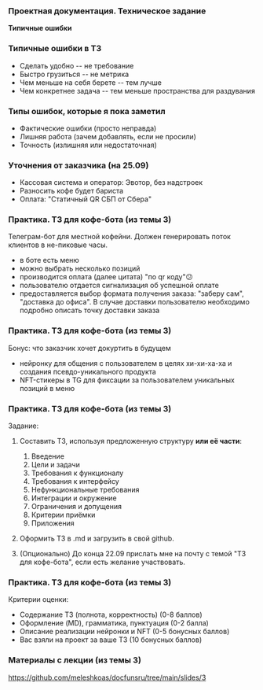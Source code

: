 ### Проектная документация. Техническое задание

**Типичные ошибки**

### Типичные ошибки в ТЗ

* Сделать удобно -- не требование  
* Быстро грузиться -- не метрика  
* Чем меньше на себя берете -- тем лучше
* Чем конкретнее задача -- тем меньше пространства для раздувания  

### Типы ошибок, которые я пока заметил

* Фактические ошибки (просто неправда)
* Лишняя работа (зачем добавлять, если не просили)
* Точность (излишняя или недостаточная)

### Уточнения от заказчика (на 25.09)

* Кассовая система и оператор: Эвотор, без надстроек
* Разносить кофе будет бариста
* Оплата: "Статичный QR СБП от Сбера"

### Практика. ТЗ для кофе-бота (из темы 3)

Телеграм-бот для местной кофейни. Должен генерировать поток клиентов в не-пиковые часы.

* в боте есть меню
* можно выбрать несколько позиций
* производится оплата (далее цитата) "по qr коду"😕
* пользователю отдается сигнализация об успешной оплате
* предоставляется выбор формата получения заказа: "заберу сам", "доставка до офиса". В случае доставки пользователю необходимо подробно описать точку доставки заказа

### Практика. ТЗ для кофе-бота (из темы 3)

Бонус: что заказчик хочет докуртить в будущем

* нейронку для общения с пользователем в целях хи-хи-ха-ха и создания псевдо-уникального продукта
* NFT-стикеры в TG для фиксации за пользователем уникальных позиций в меню

### Практика. ТЗ для кофе-бота (из темы 3)

Задание:

1. Составить ТЗ, используя предложенную структуру **или её части**:

    1. Введение  
    2. Цели и задачи  
    3. Требования к функционалу  
    4. Требования к интерфейсу  
    5. Нефункциональные требования  
    6. Интеграции и окружение  
    7. Ограничения и допущения  
    8. Критерии приёмки  
    9. Приложения

2. Оформить ТЗ в .md и загрузить в свой github.

3. (Опционально) До конца 22.09 прислать мне на почту с темой "ТЗ для кофе-бота", если есть желание участвовать.

### Практика. ТЗ для кофе-бота (из темы 3)

Критерии оценки:

* Содержание ТЗ (полнота, корректность) (0-8 баллов)
* Оформление (MD), грамматика, пунктуация (0-2 балла)
* Описание реализации нейронки и NFT (0-5 бонусных баллов)
* Вас взяли на проект за ваше ТЗ (10 бонусных баллов)

### Материалы с лекции (из темы 3)

https://github.com/meleshkoas/docfunsru/tree/main/slides/3